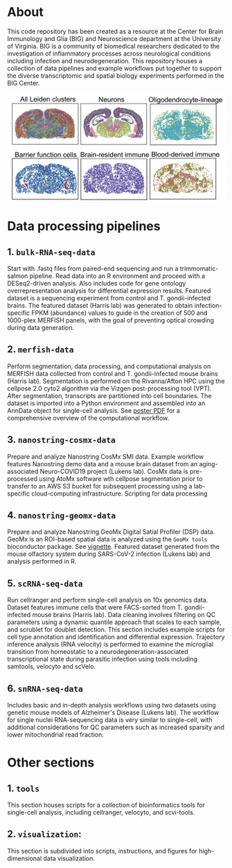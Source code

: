 # About

This code repository has been created as a resource at the Center for Brain Immunology and Glia (BIG) and Neuroscience department at the University of Virginia. BIG is a community of biomedical researchers dedicated to the investigation of inflammatory processes across neurological conditions including infection and neurodegeneration. This repository houses a collection of data pipelines and example workflows put together to support the  diverse transcriptomic and spatial biology experiments performed in the BIG Center.

![MERFISH UMAP](visualization/figures/merfish-spatial-scatter.png)

# Data processing pipelines
## 1. `bulk-RNA-seq-data`
Start with .fastq files from paired-end sequencing and run a trimmomatic-salmon pipeline. Read data into an R environment and proceed with a DESeq2-driven analysis. Also includes code for gene ontology overrepresentation analysis for differential expression results. Featured dataset is a sequencing experiment from control and T. gondii-infected brains. The featured dataset (Harris lab) was generated to obtain infection-specific FPKM (abundance) values to guide in the creation of 500 and 1000-plex MERFISH panels, with the goal of preventing optical crowding during data generation. 

## 2. `merfish-data`
Perform segmentation, data processing, and computational analysis on MERFISH data collected from control and T. gondii-infected mouse brains (Harris lab). Segmentation is performed on the Rivanna/Afton HPC using the cellpose 2.0 cyto2 algorithm via the Vizgen post-processing tool (VPT). After segmentation, transcripts are partitioned into cell boundaries. The dataset is imported into a Python environment and assembled into an AnnData object for single-cell analysis. See [poster PDF](visualization/figures/MERFISH_HPC_Pipeline_Cowan_RCSymposium2024_poster.pdf) for a comprehensive overview of the computational workflow.
   
## 3. `nanostring-cosmx-data`
Prepare and analyze Nanostring CosMx SMI data. Example workflow features Nanostring demo data and a mouse brain dataset from an aging-associated Neuro-COVID19 project (Lukens lab). CosMx data is pre-processed using AtoMx software wth cellpose segmentation prior to transfer to an AWS S3 bucket for subsequent processing using a lab-specific cloud-computing infrastructure. Scripting for data processing 
   
## 4. `nanostring-geomx-data`
Prepare and analyze Nanostring GeoMx Digital Satial Profiler (DSP) data. GeoMx is an ROI-based spatial data is analyzed using the `GeoMx tools` bioconductor package. See [vignette](https://www.bioconductor.org/packages/release/workflows/vignettes/GeoMxWorkflows/inst/doc/GeomxTools_RNA-NGS_Analysis.html#4_QC__Pre-processing). Featured dataset generated from the mouse olfactory system during SARS-CoV-2 infection (Lukens lab) and analysis performed in R.
   
## 5. `scRNA-seq-data`
Run cellranger and perform single-cell analysis on 10x genomics data. Dataset features immune cells that were FACS-sorted from T. gondii-infected mouse brains (Harris lab). Data cleaning involves filtering on QC parameters using a dynamic quantile approach that scales to each sample, and scrublet for doublet detection. This section includes example scripts for cell type annotation and identification and differential expression. Trajectory inference analysis (RNA velocity) is performed to examine the microglial transition from homeostatic to a neurodegeneration-associated transcriptional state during parasitic infection using tools including samtools, velocyto and scVelo.  
   
## 6. `snRNA-seq-data`
Includes basic and in-depth analysis workflows using two datasets using genetic mouse models of Alzheimer's Disease (Lukens lab). The workflow for single nuclei RNA-sequencing data is very similar to single-cell, with additional considerations for QC parameters such as increased sparsity and lower mitochondrial read fraction.
   

# Other sections
## 1. `tools`
This section houses scripts for a collection of bioinformatics tools for single-cell analysis,  including cellranger, velocyto, and scvi-tools.
   
## 2. `visualization`: 
This section is subdivided into scripts, instructions, and figures for high-dimensional data visualization.



